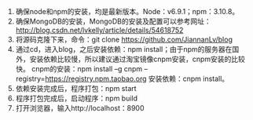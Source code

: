 1.	确保node和npm的安装，均是最新版本。Node：v6.9.1；npm：3.10.8。
2.	确保MongoDB的安装，MongoDB的安装及配置可以参考网址：http://blog.csdn.net/lvkelly/article/details/54618752
3.	将源码克隆下来，命令：git clone https://github.com/JiannanLv/blog
4.	通过cd，进入blog，之后安装依赖：npm install；由于npm的服务器在国外，安装依赖比较慢，所以建议通过淘宝镜像cnpm安装，cnpm安装的比较快。
cnpm的安装：npm install –g cnpm –registry=https://registry.npm.taobao.org
安装依赖：cnpm install。
5.	依赖安装完成后，程序打包：npm start
6.	程序打包完成后，启动程序：npm build
7.	打开浏览器，输入http://localhost：8900